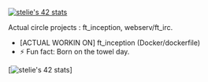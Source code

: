 <!--
**krozis/KroziS** is a ✨ _special_ ✨ repository because its `README.md` (this file) appears on your GitHub profile.

Here are some ideas to get you started:


-->

 
[![stelie's 42 stats](https://badge42.vercel.app/api/v2/clb69o0ow00060fmo8rgb8exn/stats?cursusId=21&coalitionId=46)](https://github.com/JaeSeoKim/badge42)

Actual circle projects : ft_inception, webserv/ft_irc.

- [ACTUAL WORKIN ON] ft_inception (Docker/dockerfile)
- ⚡ Fun fact: Born on the towel day.

[![stelie's 42 stats](squirrel.gif)]

